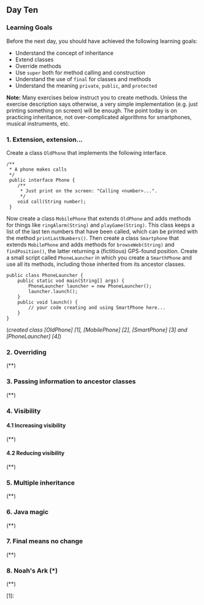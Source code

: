 ## Day Ten

### Learning Goals

Before the next day, you should have achieved the following learning goals:
  * Understand the concept of inheritance
  * Extend classes
  * Override methods
  * Use `super` both for method calling and construction
  * Understand the use of `final` for classes and methods
  * Understand the meaning `private`, `public`, and `protected`
  
  **Note:** Many exercises below instruct you to create methods. Unless the exercise description says otherwise, a very
simple implementation (e.g. just printing something on screen) will be enough. The point today is on practicing 
inheritance, not over-complicated algorithms for smartphones, musical instruments, etc.
  
### 1. Extension, extension...

Create a class `OldPhone` that implements the following interface.
```
/**
 * A phone makes calls
 */
 public interface Phone {
    /**
     * Just print on the screen: "Calling <number>...".
     */
    void call(String number);
 }
```
Now create a class `MobilePhone` that extends `OldPhone` and adds methods for things like `ringAlarm(String)` and 
`playGame(String)`. This class keeps a list of the last ten numbers that have been called, which can be printed with
the method `printLastNumbers()`.
	Then create a class `Smartphone` that extends `MobilePhone` and adds methods for `browseWeb(String)` and
`findPosition()`, the latter returning a (fictitious) GPS-found position.
	Create a small script called `PhoneLauncher` in which you create a `SmarthPhone` and use all its methods, including
those inherited from its ancestor classes.
```
public class PhoneLauncher {
	public static vod main(String[] args) {
		PhoneLauncher launcher = new PhoneLauncher();
		launcher.launch();
	}
	public void launch() {
		// your code creating and using SmartPhone here...
	}
}
```

(*created class [OldPhone] [1], [MobilePhone] [2], [SmartPhone] [3] and [PhoneLauncher] [4]*)

### 2. Overriding

(**)

### 3. Passing information to ancestor classes

(**)

### 4. Visibility

#### 4.1 Increasing visibility

(**)

#### 4.2 Reducing visibility

(**)

### 5. Multiple inheritance

(**)

### 6. Java magic

(**)

### 7. Final means no change

(**)

### 8. Noah's Ark (*)

(**)

[1]:
